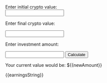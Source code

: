 <html>
	<body>
		<div>Enter initial crypto value:</div> <input type="number" name="initial">
		<p>Enter final crypto value:</p> <input type="number" name="final">
		<p>Enter investment amount:</p> <input type="number" name="investAmount">
		<button onClick="calculate()">Calculate</button>
		<p>Your current value would be: ${{newAmount}}</p>
		<p>{{earningsString}}</p>
	</body>
</html>

<script>
	var initial;
	var final;
	var investAmount;
	var submitted = false;
	var perIncrease = 0;
	var newAmount = 0;
	var earnings = 0;
	var earningsString = "";
	methods: {
		calculate() {
			this.submitted = true;
			this.perIncrease = 100*((this.final-this.initial)/abs(this.initial));
			this.newAmount = this.investAmount*this.perIncrease;
			this.earnings: this.newAmount-this.investAmount;
			if ((this.earnings) >= 0 ){
				this.earningsString = "You earnt: $" + String(this.earnings);
			} else {
				this.earningsString = "You lost: $" + String(abs(this.earnings));
			}
		}
	}
</script>
